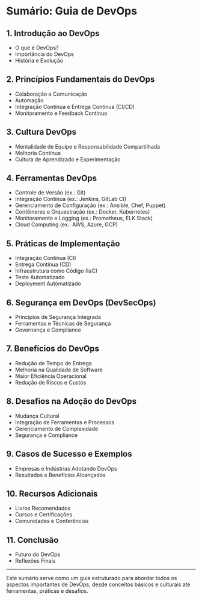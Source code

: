 # Sumário: Guia de DevOps

## 1. Introdução ao DevOps
   - O que é DevOps?
   - Importância do DevOps
   - História e Evolução

## 2. Princípios Fundamentais do DevOps
   - Colaboração e Comunicação
   - Automação
   - Integração Contínua e Entrega Contínua (CI/CD)
   - Monitoramento e Feedback Contínuo

## 3. Cultura DevOps
   - Mentalidade de Equipe e Responsabilidade Compartilhada
   - Melhoria Contínua
   - Cultura de Aprendizado e Experimentação

## 4. Ferramentas DevOps
   - Controle de Versão (ex.: Git)
   - Integração Contínua (ex.: Jenkins, GitLab CI)
   - Gerenciamento de Configuração (ex.: Ansible, Chef, Puppet)
   - Contêineres e Orquestração (ex.: Docker, Kubernetes)
   - Monitoramento e Logging (ex.: Prometheus, ELK Stack)
   - Cloud Computing (ex.: AWS, Azure, GCP)

## 5. Práticas de Implementação
   - Integração Contínua (CI)
   - Entrega Contínua (CD)
   - Infraestrutura como Código (IaC)
   - Teste Automatizado
   - Deployment Automatizado

## 6. Segurança em DevOps (DevSecOps)
   - Princípios de Segurança Integrada
   - Ferramentas e Técnicas de Segurança
   - Governança e Compliance

## 7. Benefícios do DevOps
   - Redução de Tempo de Entrega
   - Melhoria na Qualidade de Software
   - Maior Eficiência Operacional
   - Redução de Riscos e Custos

## 8. Desafios na Adoção do DevOps
   - Mudança Cultural
   - Integração de Ferramentas e Processos
   - Gerenciamento de Complexidade
   - Segurança e Compliance

## 9. Casos de Sucesso e Exemplos
   - Empresas e Indústrias Adotando DevOps
   - Resultados e Benefícios Alcançados

## 10. Recursos Adicionais
   - Livros Recomendados
   - Cursos e Certificações
   - Comunidades e Conferências

## 11. Conclusão
   - Futuro do DevOps
   - Reflexões Finais

---

Este sumário serve como um guia estruturado para abordar todos os aspectos importantes de DevOps, desde conceitos básicos e culturais até ferramentas, práticas e desafios.
